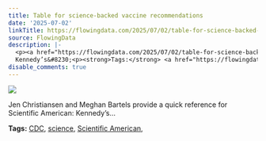 ```yaml
---
title: Table for science-backed vaccine recommendations
date: '2025-07-02'
linkTitle: https://flowingdata.com/2025/07/02/table-for-science-backed-vaccine-recommendations/
source: FlowingData
description: |-
  <p><a href="https://flowingdata.com/2025/07/02/table-for-science-backed-vaccine-recommendations/"><img src="https://flowingdata.com/wp-content/uploads/2025/06/vaccine-recs-kids-sciam-750x459.png" style="max-width:100%;height:auto" /></a></p>Jen Christiansen and Meghan Bartels provide a quick reference for Scientific American:
  Kennedy’s&#8230;<p><strong>Tags:</strong> <a href="https://flowingdata.com/tag/cdc/" rel="tag">CDC</a>, <a href="https://flowingdata.com/tag/science/" rel="tag">science</a>, <a href="https://flowingdata.com/tag/scientific-american/" rel="tag">Scientific American</a>, <a ...
disable_comments: true
---
```

<p><a href="https://flowingdata.com/2025/07/02/table-for-science-backed-vaccine-recommendations/"><img src="https://flowingdata.com/wp-content/uploads/2025/06/vaccine-recs-kids-sciam-750x459.png" style="max-width:100%;height:auto" /></a></p>Jen Christiansen and Meghan Bartels provide a quick reference for Scientific American:
Kennedy’s&#8230;<p><strong>Tags:</strong> <a href="https://flowingdata.com/tag/cdc/" rel="tag">CDC</a>, <a href="https://flowingdata.com/tag/science/" rel="tag">science</a>, <a href="https://flowingdata.com/tag/scientific-american/" rel="tag">Scientific American</a>, <a ...
